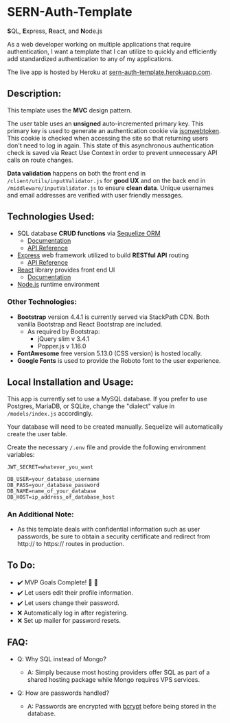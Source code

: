 # SERN-Auth-Template

**S**QL, **E**xpress, **R**eact, and **N**ode.js

As a web developer working on multiple applications that require authentication, I want a template that I can utilize to quickly and efficiently add standardized authentication to any of my applications.

The live app is hosted by Heroku at [sern-auth-template.herokuapp.com](https://sern-auth-template.herokuapp.com/).

## Description:

This template uses the **MVC** design pattern.

The user table uses an **unsigned** auto-incremented primary key. This primary key is used to generate an authentication cookie via [jsonwebtoken](https://www.npmjs.com/package/jsonwebtoken). This cookie is checked when accessing the site so that returning users don't need to log in again. This state of this asynchronous authentication check is saved via React Use Context in order to prevent unnecessary API calls on route changes.

**Data validation** happens on both the front end in `/client/utils/inputValidator.js` for **good UX** and on the back end in `/middleware/inputValidator.js` to ensure **clean data**. Unique usernames and email addresses are verified with user friendly messages.

## Technologies Used:

* SQL database **CRUD functions** via [Sequelize ORM](https://sequelize.org/)
    * [Documentation](https://sequelize.org/v5/)
    * [API Reference](https://sequelize.org/v5/identifiers.html)
* [Express](https://expressjs.com/) web framework utilized to build **RESTful API** routing
    * [API Reference](https://expressjs.com/en/api.html)
* [React](https://reactjs.org/) library provides front end UI
    * [Documentation](https://reactjs.org/docs/getting-started.html)
* [Node.js](https://nodejs.org/en/) runtime environment

### Other Technologies:

* **Bootstrap** version 4.4.1 is currently served via StackPath CDN. Both vanilla Bootstrap and React Bootstrap are included.
    * As required by Bootstrap:
        * jQuery slim v 3.4.1
        * Popper.js v 1.16.0
* **FontAwesome** free version 5.13.0 (CSS version) is hosted locally.
* **Google Fonts** is used to provide the Roboto font to the user experience.

## Local Installation and Usage:

This app is currently set to use a MySQL database. If you prefer to use Postgres, MariaDB, or SQLite, change the "dialect" value in `/models/index.js` accordingly.

Your database will need to be created manually. Sequelize will automatically create the user table.

Create the necessary `/.env` file and provide the following environment variables:

```
JWT_SECRET=whatever_you_want

DB_USER=your_database_username
DB_PASS=your_database_password
DB_NAME=name_of_your_database
DB_HOST=ip_address_of_database_host
```

### An Additional Note:

* As this template deals with confidential information such as user passwords, be sure to obtain a security certificate and redirect from http:// to https:// routes in production.

## To Do:

* ✔️ MVP Goals Complete! 🥳 🎉
* ✔️ Let users edit their profile information.
* ✔️ Let users change their password.
* ❌ Automatically log in after registering.
* ❌ Set up mailer for password resets.

## FAQ:

* Q: Why SQL instead of Mongo?

    * A: Simply because most hosting providers offer SQL as part of a shared hosting package while Mongo requires VPS services.

* Q: How are passwords handled?

    * A: Passwords are encrypted with [bcrypt](https://www.npmjs.com/package/bcrypt) before being stored in the database.
